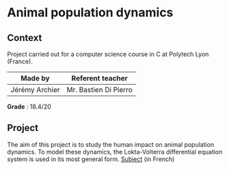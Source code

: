 # Animal population dynamics
## Context
Project carried out for a computer science course in C at Polytech Lyon (France).

| Made by | Referent teacher | 
| ------------- |:-------------:|
| Jérémy Archier | Mr. Bastien Di Pierro |

**Grade** : 18.4/20

## Project
The aim of this project is to study the human impact on animal population dynamics. To model these dynamics, the Lokta-Volterra differential equation system is used in its most general form.
[Subject](/images/logo.png)
(in French)
